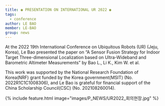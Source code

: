 ```yaml
---
title: ◉ PRESENTATION ON INTERNATIONAL UR 2022 ◉
tags:
  - conference
author: LE BAO
member: LE-BAO
group: news
---
```


At the 2022 19th International Conference on Ubiquitous Robots (UR) (Jeju, Korea), Le Bao presented the paper on “A Sensor Fusion Strategy for Indoor Target Three-dimensional Localization based on Ultra-Wideband and Barometric Altimeter Measurements” by Bao L., Li K., Kim W. et al.

This work was supported by the National Research Foundation of Korea(NRF) grant funded by the Korea government(MSIT) (No. 2022R1C1C1008306), and Le Bao is grateful for financial support of the China Scholarship Council(CSC) (No. 202108260014).

{%
  include feature.html
  image="images/P_NEWS/UR2022_회의현장.jpg"
%}




